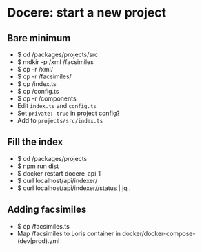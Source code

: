 # Docere: start a new project

## Bare minimum
- $ cd <docere-root>/packages/projects/src
- $ mdkir -p <new-project-id>/xml <new-project-id>/facsimiles
- $ cp -r <xml-source> <new-project-id>/xml/
- $ cp -r <facsimles-source> <new-project-id>/facsimiles/
- $ cp <other-project-id>/index.ts <new-project-id>
- $ cp <other-project-id>/config.ts <new-project-id>
- $ cp -r <other-project-id>/components <new-project-id>
- Edit `index.ts` and `config.ts`
- Set `private: true` in project config?
- Add <new-project-id> to `projects/src/index.ts`

## Fill the index
- $ cd <docere-root>/packages/projects
- $ npm run dist
- $ docker restart docere_api_1
- $ curl localhost/api/indexer/<new-project-id>
- $ curl localhost/api/indexer/<new-project-id>/status | jq .

## Adding facsimiles
- $ cp <other-project-id>/facsimiles.ts <new-project-id>
- Map <new-project-id>/facsimiles to Loris container in docker/docker-compose-(dev|prod).yml
